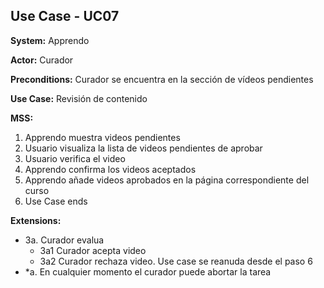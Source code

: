 
##  Use Case - UC07

**System:** Apprendo

**Actor:** Curador

**Preconditions:** Curador se encuentra en la sección de vídeos pendientes

**Use Case:** Revisión de contenido

**MSS:**

1. Apprendo muestra videos pendientes
2. Usuario visualiza la lista de videos pendientes de aprobar
3. Usuario verifica el video
4. Apprendo confirma los videos aceptados
5. Apprendo añade videos aprobados en la página correspondiente del curso
6. Use Case ends

**Extensions:**

- 3a. Curador evalua
    - 3a1 Curador acepta video
    - 3a2 Curador rechaza video. Use case se reanuda desde el paso 6
- *a. En cualquier momento el curador puede abortar la tarea

